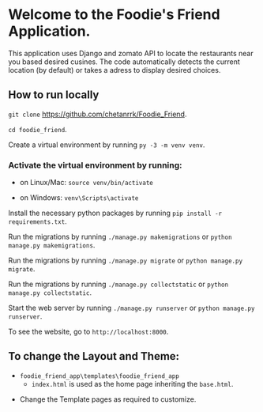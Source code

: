 # Welcome to the Foodie's Friend Application.

This application uses Django and zomato API to locate the restaurants near you based desired cusines.
The code automatically detects the current location (by default) or takes a adress to display desired choices.


## How to run locally

`git clone` https://github.com/chetanrrk/Foodie_Friend.

`cd foodie_friend`.

Create a virtual environment by running `py -3 -m venv venv`.

### Activate the virtual environment by running:

  * on Linux/Mac: `source venv/bin/activate`

  * on Windows: `venv\Scripts\activate`

Install the necessary python packages by running `pip install -r requirements.txt`.

Run the migrations by running `./manage.py makemigrations` or `python manage.py makemigrations`.

Run the migrations by running `./manage.py migrate` or `python manage.py migrate`.

Run the migrations by running `./manage.py collectstatic` or `python manage.py collectstatic`.

Start the web server by running `./manage.py runserver` or `python manage.py runserver`.

To see the website, go to `http://localhost:8000`.

## To change the Layout and Theme:

* `foodie_friend_app\templates\foodie_friend_app`    
    * `index.html` is used as the home page inheriting the `base.html`.
    
 - Change the Template pages as required to customize.
